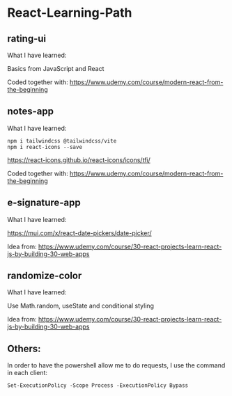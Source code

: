 # React-Learning-Path

## rating-ui

What I have learned:

Basics from JavaScript and React

Coded together with: https://www.udemy.com/course/modern-react-from-the-beginning

## notes-app

What I have learned:

```
npm i tailwindcss @tailwindcss/vite
npm i react-icons --save
```

https://react-icons.github.io/react-icons/icons/tfi/

Coded together with: https://www.udemy.com/course/modern-react-from-the-beginning

## e-signature-app

What I have learned:

https://mui.com/x/react-date-pickers/date-picker/

Idea from: https://www.udemy.com/course/30-react-projects-learn-react-js-by-building-30-web-apps

## randomize-color

What I have learned:

Use Math.random, useState and conditional styling

Idea from: https://www.udemy.com/course/30-react-projects-learn-react-js-by-building-30-web-apps

## Others:

In order to have the powershell allow me to do requests, I use the command in each client:

```
Set-ExecutionPolicy -Scope Process -ExecutionPolicy Bypass
```
